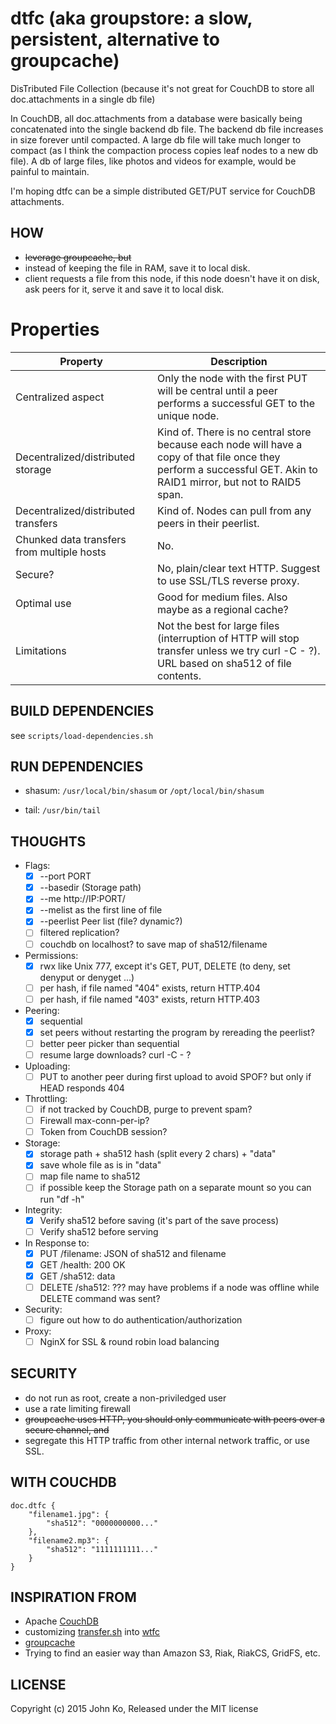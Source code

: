 # dtfc (aka groupstore: a slow, persistent, alternative to groupcache)
DisTributed File Collection (because it's not great for CouchDB to store all doc.attachments in a single db file)

In CouchDB, all doc.attachments from a database were basically being concatenated into the single backend db file. The backend db file increases in size forever until compacted. A large db file will take much longer to compact (as I think the compaction process copies leaf nodes to a new db file). A db of large files, like photos and videos for example, would be painful to maintain.

I'm hoping dtfc can be a simple distributed GET/PUT service for CouchDB attachments.

## HOW

- ~~leverage groupcache, but~~
- instead of keeping the file in RAM, save it to local disk.
- client requests a file from this node, if this node doesn't have it on disk, ask peers for it, serve it and save it to local disk.

# Properties

Property                                   | Description
-------------------------------------------|------------------
Centralized aspect                         | Only the node with the first PUT will be central until a peer performs a successful GET to the unique node.
Decentralized/distributed storage          | Kind of. There is no central store because each node will have a copy of that file once they perform a successful GET. Akin to RAID1 mirror, but not to RAID5 span.
Decentralized/distributed transfers        | Kind of. Nodes can pull from any peers in their peerlist.
Chunked data transfers from multiple hosts | No.
Secure?                                    | No, plain/clear text HTTP. Suggest to use SSL/TLS reverse proxy.
Optimal use                                | Good for medium files. Also maybe as a regional cache?
Limitations                                | Not the best for large files (interruption of HTTP will stop transfer unless we try curl -C - ?). URL based on sha512 of file contents.

## BUILD DEPENDENCIES

see `scripts/load-dependencies.sh`

## RUN DEPENDENCIES

- shasum: `/usr/local/bin/shasum` or `/opt/local/bin/shasum`

- tail: `/usr/bin/tail`

## THOUGHTS

- Flags:
  - [x] --port PORT
  - [x] --basedir (Storage path)
  - [x] --me http://IP:PORT/
  - [x] --melist as the first line of file
  - [x] --peerlist Peer list (file? dynamic?)
  - [ ] filtered replication?
  - [ ] couchdb on localhost? to save map of sha512/filename
- Permissions:
  - [x] rwx like Unix 777, except it's GET, PUT, DELETE (to deny, set denyput or denyget ...)
  - [ ] per hash, if file named "404" exists, return HTTP.404
  - [ ] per hash, if file named "403" exists, return HTTP.403
- Peering:
  - [x] sequential
  - [x] set peers without restarting the program by rereading the peerlist?
  - [ ] better peer picker than sequential
  - [ ] resume large downloads? curl -C - ?
- Uploading:
  - [ ] PUT to another peer during first upload to avoid SPOF? but only if HEAD responds 404
- Throttling:
  - [ ] if not tracked by CouchDB, purge to prevent spam?
  - [ ] Firewall max-conn-per-ip?
  - [ ] Token from CouchDB session?
- Storage:
  - [x] storage path + sha512 hash (split every 2 chars) + "data"
  - [x] save whole file as is in "data"
  - [ ] map file name to sha512
  - [ ] if possible keep the Storage path on a separate mount so you can run "df -h"
- Integrity:
  - [x] Verify sha512 before saving (it's part of the save process)
  - [ ] Verify sha512 before serving
- In Response to:
  - [x] PUT /filename: JSON of sha512 and filename
  - [x] GET /health: 200 OK
  - [x] GET /sha512: data
  - [ ] DELETE /sha512: ??? may have problems if a node was offline while DELETE command was sent?
- Security:
  - [ ] figure out how to do authentication/authorization
- Proxy:
  - [ ] NginX for SSL & round robin load balancing

## SECURITY

- do not run as root, create a non-priviledged user
- use a rate limiting firewall
- ~~groupcache uses HTTP, you should only communicate with peers over a secure channel, and~~
- segregate this HTTP traffic from other internal network traffic, or use SSL.

## WITH COUCHDB

```
doc.dtfc {
    "filename1.jpg": {
        "sha512": "0000000000..."
    },
    "filename2.mp3": {
        "sha512": "1111111111..."
    }
}
```

## INSPIRATION FROM

- Apache [CouchDB](http://couchdb.apache.org/)
- customizing [transfer.sh](https://transfer.sh/) into [wtfc](https://github.com/johnko/wtfc/)
- [groupcache](https://github.com/golang/groupcache)
- Trying to find an easier way than Amazon S3, Riak, RiakCS, GridFS, etc.

## LICENSE

Copyright (c) 2015 John Ko, Released under the MIT license
